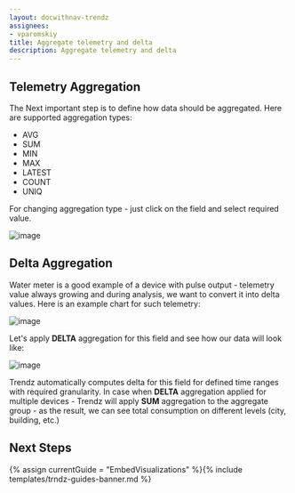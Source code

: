 ```yaml
---
layout: docwithnav-trendz
assignees:
- vparomskiy
title: Aggregate telemetry and delta
description: Aggregate telemetry and delta
---
```


## Telemetry Aggregation

The Next important step is to define how data should be aggregated. Here are supported aggregation types:
* AVG
* SUM
* MIN
* MAX
* LATEST
* COUNT
* UNIQ

For changing aggregation type - just click on the field and select required value.

![image](https://img.thingsboard.io/trendz/field-aggregation.png)

## Delta Aggregation

Water meter is a good example of a device with pulse output - telemetry value always growing and during analysis, we want to convert it into delta values.
Here is an example chart for such telemetry:

![image](https://img.thingsboard.io/trendz/pulse-before.png)

Let's apply **DELTA** aggregation for this field and see how our data will look like:

![image](https://img.thingsboard.io/trendz/pulse-after.png)

Trendz automatically computes delta for this field for defined time ranges with required granularity.
In case when **DELTA** aggregation applied for multiple devices - Trendz will apply **SUM** aggregation to the aggregate group - as the result, we can see total consumption on different levels (city, building, etc.)

## Next Steps

{% assign currentGuide = "EmbedVisualizations" %}{% include templates/trndz-guides-banner.md %}
